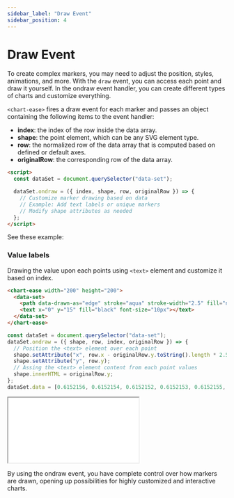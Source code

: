 ```yaml
---
sidebar_label: "Draw Event"
sidebar_position: 4
---
```


# Draw Event

To create complex markers, you may need to adjust the position, styles, animations, and more. With the `draw` event, you can access each point and draw it yourself. In the ondraw event handler, you can create different types of charts and customize everything.

`<chart-ease>` fires a draw event for each marker and passes an object containing the following items to the event handler:

- **index**: the index of the row inside the data array.
- **shape**: the point element, which can be any SVG element type.
- **row**: the normalized row of the data array that is computed based on defined or default axes.
- **originalRow**: the corresponding row of the data array.

```html
<script>
  const dataSet = document.querySelector("data-set");

  dataSet.ondraw = ({ index, shape, row, originalRow }) => {
    // Customize marker drawing based on data
    // Example: Add text labels or unique markers
    // Modify shape attributes as needed
  };
</script>
```

See these example:

### Value labels

Drawing the value upon each points using `<text>` element and customize it based on index.

```html
<chart-ease width="200" height="200">
  <data-set>
    <path data-drawn-as="edge" stroke="aqua" stroke-width="2.5" fill="none"></path>
    <text x="0" y="15" fill="black" font-size="10px"></text>
  </data-set>
</chart-ease>
```

```javascript
const dataSet = document.querySelector("data-set");
dataSet.ondraw = ({ shape, row, index, originalRow }) => {
  // Position the <text> element over each point
  shape.setAttribute("x", row.x - originalRow.y.toString().length * 2.5);
  shape.setAttribute("y", row.y);
  // Assing the <text> element content from each point values
  shape.innerHTML = originalRow.y;
};
dataSet.data = [0.6152156, 0.6152154, 0.6152152, 0.6152153, 0.6152155, 0.6152152, 0.6152157, 0.6152153];
```

<iframe src="/chart-ease/samples/markers/labels.html" style={{ width: '250px', height: '250px' }}></iframe>

By using the ondraw event, you have complete control over how markers are drawn, opening up possibilities for highly customized and interactive charts.
